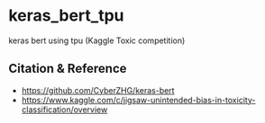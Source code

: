 # keras_bert_tpu
keras bert using tpu (Kaggle Toxic competition)


## Citation & Reference
- https://github.com/CyberZHG/keras-bert
- https://www.kaggle.com/c/jigsaw-unintended-bias-in-toxicity-classification/overview
